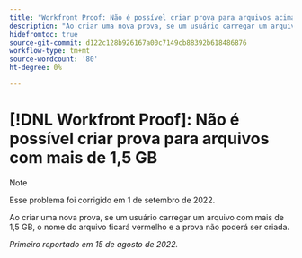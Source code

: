 ```yaml
---
title: "Workfront Proof: Não é possível criar prova para arquivos acima de 1,5 GB"
description: "Ao criar uma nova prova, se um usuário carregar um arquivo com mais de 1,5 GB, o nome do arquivo ficará vermelho e a prova não poderá ser criada."
hidefromtoc: true
source-git-commit: d122c128b926167a00c7149cb88392b618486876
workflow-type: tm+mt
source-wordcount: '80'
ht-degree: 0%

---
```



# [!DNL Workfront Proof]: Não é possível criar prova para arquivos com mais de 1,5 GB

>[!NOTE]
>
>Esse problema foi corrigido em 1 de setembro de 2022.

Ao criar uma nova prova, se um usuário carregar um arquivo com mais de 1,5 GB, o nome do arquivo ficará vermelho e a prova não poderá ser criada.

_Primeiro reportado em 15 de agosto de 2022._
